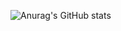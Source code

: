 ![Anurag's GitHub stats](https://github-readme-stats.vercel.app/api?username=DevMinwoo-Jung&show_icons=true&theme=synthwave)
